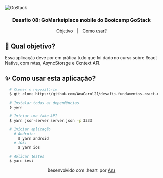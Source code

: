 <img alt="GoStack" src="https://storage.googleapis.com/golden-wind/bootcamp-gostack/header-desafios.png" />

<h3 align = "center"> Desafio 08: GoMarketplace mobile do Bootcamp GoStack </h3>
<p align="center">
  <a href="#dart-qual-objetivo">Objetivo</a>&nbsp;&nbsp;&nbsp;|&nbsp;&nbsp;&nbsp;
  <a href="#sparkles-como-usar-esta-aplicação">Como usar?</a>
</p>

## :dart: Qual objetivo?
Essa aplicação deve por em prática tudo que foi dado no curso sobre React Native, com rotas, AsyncStorage e Context API.

## :sparkles: Como usar esta aplicação?
```bash
  # Clonar o repositório
  $ git clone https://github.com/AnaCarol21/desafio-fundamentos-react-native.git

  # Instalar todas as dependências
  $ yarn

  # Iniciar uma fake API
  $ yarn json-server server.json -p 3333

  # Iniciar aplicação
    # Android:
      $ yarn android
    # iOS:
      $ yarn ios
  
  # Aplicar testes
  $ yarn test
```
<p align = "center"> Desenvolvido com :heart: por <a href="https://github.com/AnaCarol21">Ana</p>
